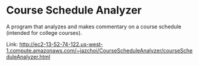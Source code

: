 # Course Schedule Analyzer
A program that analyzes and makes commentary on a course schedule (intended for college courses).

Link: http://ec2-13-52-74-122.us-west-1.compute.amazonaws.com/~jazchoi/CourseScheduleAnalyzer/courseScheduleAnalyzer.html 
